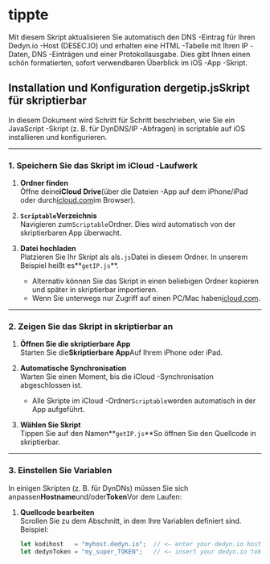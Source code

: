 # tippte

Mit diesem Skript aktualisieren Sie automatisch den DNS -Eintrag für Ihren Dedyn.io -Host (DESEC.IO) und erhalten eine HTML -Tabelle mit Ihren IP -Daten, DNS -Einträgen und einer Protokollausgabe. Dies gibt Ihnen einen schön formatierten, sofort verwendbaren Überblick im iOS -App -Skript.

## Installation und Konfiguration der**getip.js**Skript für skriptierbar

In diesem Dokument wird Schritt für Schritt beschrieben, wie Sie ein JavaScript -Skript (z. B. für DynDNS/IP -Abfragen) in scriptable auf iOS installieren und konfigurieren.

* * *

### 1. Speichern Sie das Skript im iCloud -Laufwerk

1.  **Ordner finden**  
    Öffne deine**iCloud Drive**(über die Dateien -App auf dem iPhone/iPad oder durch[icloud.com](https://icloud.com)im Browser).

2.  **`Scriptable`Verzeichnis**  
    Navigieren zum`Scriptable`Ordner. Dies wird automatisch von der skriptierbaren App überwacht.

3.  **Datei hochladen**  
    Platzieren Sie Ihr Skript als als`.js`Datei in diesem Ordner. In unserem Beispiel heißt es**`getIP.js`**.
    -   Alternativ können Sie das Skript in einen beliebigen Ordner kopieren und später in skriptierbar importieren.
    -   Wenn Sie unterwegs nur Zugriff auf einen PC/Mac haben[icloud.com](https://icloud.com).

* * *

### 2. Zeigen Sie das Skript in skriptierbar an

1.  **Öffnen Sie die skriptierbare App**  
    Starten Sie die**Skriptierbare App**Auf Ihrem iPhone oder iPad.

2.  **Automatische Synchronisation**  
    Warten Sie einen Moment, bis die iCloud -Synchronisation abgeschlossen ist.
    -   Alle Skripte im iCloud -Ordner`Scriptable`werden automatisch in der App aufgeführt.

3.  **Wählen Sie Skript**  
    Tippen Sie auf den Namen**`getIP.js`**So öffnen Sie den Quellcode in skriptierbar.

* * *

### 3. Einstellen Sie Variablen

In einigen Skripten (z. B. für DynDNs) müssen Sie sich anpassen**Hostname**und/oder**Token**Vor dem Laufen:

1.  **Quellcode bearbeiten**  
    Scrollen Sie zu dem Abschnitt, in dem Ihre Variablen definiert sind. Beispiel:
    ```js
    let kodihost   = "myhost.dedyn.io";  // <– enter your dedyn.io hostname here
    let dedynToken = "my_super_TOKEN";   // <– insert your dedyn.io token here
    ```
